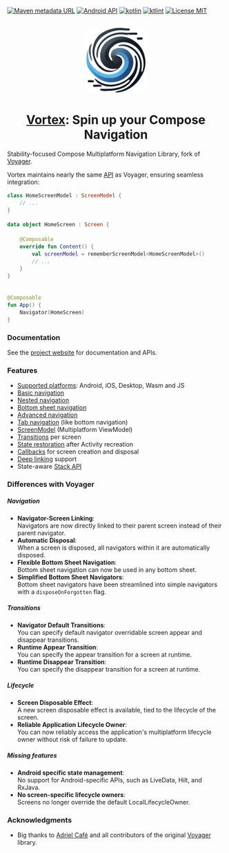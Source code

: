 [![Maven metadata URL](https://img.shields.io/maven-metadata/v?color=blue&metadataUrl=https://s01.oss.sonatype.org/service/local/repo_groups/public/content/cafe/adriel/voyager/voyager-core/maven-metadata.xml&style=for-the-badge)](https://repo.maven.apache.org/maven2/cafe/adriel/voyager/)
[![Android API](https://img.shields.io/badge/api-21%2B-brightgreen.svg?style=for-the-badge)](https://android-arsenal.com/api?level=21)
[![kotlin](https://img.shields.io/github/languages/top/hristogochev/vortex.svg?style=for-the-badge&color=blueviolet)](https://kotlinlang.org/)
[![ktlint](https://img.shields.io/badge/code%20style-%E2%9D%A4-FF4081.svg?style=for-the-badge)](https://ktlint.github.io/)
[![License MIT](https://img.shields.io/github/license/hristogochev/vortex.svg?style=for-the-badge&color=orange)](LICENSE.md)

<div align="center">
    <br>
    <img height="150" style="padding-bottom: 4px;" src="docs/img/logo_vortex.png" alt="Logo"/>
    <h1>
        <a href="https://io.github.hristogochev/vortex">Vortex</a>: Spin up your Compose Navigation
    </h1>
</div>

Stability-focused Compose Multiplatform Navigation Library, fork of [Voyager](https://github.com/adrielcafe/voyager).

Vortex maintains nearly the same [API](https://hristogochev.github.io/vortex) as Voyager, ensuring seamless integration:

```kotlin
class HomeScreenModel : ScreenModel {
    // ...
}

data object HomeScreen : Screen {

    @Composable
    override fun Content() {
        val screenModel = rememberScreenModel<HomeScreenModel>()
        // ...
    }
}


@Composable
fun App() {
    Navigator(HomeScreen)
}
```

### Documentation

See the [project website](https://hristogochev.github.io/vortex) for documentation and APIs.

### **Features**

* [Supported platforms](https://hristogochev.github.io/vortex/setup): Android, iOS, Desktop, Wasm and JS
* [Basic navigation](https://hristogochev.github.io/vortex/navigation)
* [Nested navigation](https://hristogochev.github.io/vortex/navigation/nested-navigation)
* [Bottom sheet navigation](https://hristogochev.github.io/vortex/navigation/bottom-sheet-navigation)
* [Advanced navigation](https://hristogochev.github.io/vortex/navigation/advanced-navigation)
* [Tab navigation](https://hristogochev.github.io/vortex/navigation/tab-navigation) (like bottom navigation)
* [ScreenModel](https://hristogochev.github.io/vortex/screenmodel) (Multiplatform ViewModel)
* [Transitions](https://hristogochev.github.io/vortex/transitions) per screen
* [State restoration](https://hristogochev.github.io/vortex/state-restoration) after Activity recreation
* [Callbacks](https://hristogochev.github.io/vortex/lifecycle) for screen creation and disposal
* [Deep linking](https://hristogochev.github.io/vortex/deep-links) support
* State-aware [Stack API](https://hristogochev.github.io/vortex/stack-api)

### Differences with Voyager

##### Navigation

* **Navigator-Screen Linking**:<br>Navigators are now directly linked to their parent screen instead of their parent
  navigator.
* **Automatic Disposal**:<br>When a screen is disposed, all navigators within it are automatically disposed.
* **Flexible Bottom Sheet Navigation**:<br>Bottom sheet navigation can now be used in any bottom sheet.
* **Simplified Bottom Sheet Navigators**:<br> Bottom sheet navigators have been streamlined into simple navigators with
  a `disposeOnForgotten` flag.

##### Transitions

* **Navigator Default Transitions**:<br>You can specify default navigator overridable screen appear and disappear
  transitions.
* **Runtime Appear Transition**:<br>You can specify the appear transition for a screen at runtime.
* **Runtime Disappear Transition**:<br>You can specify the disappear transition for a screen at runtime.

##### Lifecycle

* **Screen Disposable Effect**:<br>A new screen disposable effect is available, tied to the lifecycle of the screen.
* **Reliable Application Lifecycle Owner**:<br>You can now reliably access the application's multiplatform lifecycle
  owner without risk of failure to update.

##### Missing features

* **Android specific state management**:<br>No support for Android-specific APIs, such as LiveData, Hilt, and RxJava.
* **No screen-specific lifecycle owners**:<br>Screens no longer override the default LocalLifecycleOwner.

### Acknowledgments

* Big thanks to [Adriel Café](https://adriel.cafe/) and all contributors of the original [Voyager](https://github.com/adrielcafe/voyager) library.
